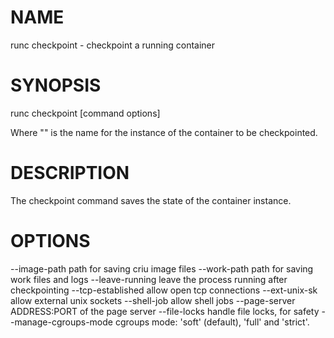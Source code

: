 # NAME
   runc checkpoint - checkpoint a running container

# SYNOPSIS
   runc checkpoint [command options] <container-id>

Where "<container-id>" is the name for the instance of the container to be
checkpointed.

# DESCRIPTION
   The checkpoint command saves the state of the container instance.

# OPTIONS
   --image-path                 path for saving criu image files
   --work-path                  path for saving work files and logs
   --leave-running              leave the process running after checkpointing
   --tcp-established            allow open tcp connections
   --ext-unix-sk                allow external unix sockets
   --shell-job                  allow shell jobs
   --page-server                ADDRESS:PORT of the page server
   --file-locks                 handle file locks, for safety
   --manage-cgroups-mode        cgroups mode: 'soft' (default), 'full' and 'strict'.
